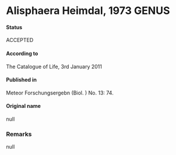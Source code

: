 Alisphaera Heimdal, 1973 GENUS
=======

#### Status
ACCEPTED

#### According to
The Catalogue of Life, 3rd January 2011

#### Published in
Meteor Forschungsergebn (Biol. ) No. 13: 74.

#### Original name
null

### Remarks
null
